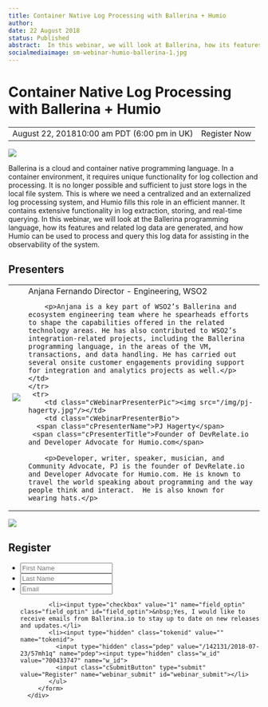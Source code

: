 ```yaml
---
title: Container Native Log Processing with Ballerina + Humio
author:
date: 22 August 2018
status: Published
abstract:  In this webinar, we will look at Ballerina, how its features and related log data are generated, and how Humio can be used to process and query this log data for assisting in the observability of the system.
socialmediaimage: sm-webinar-humio-ballerina-1.jpg
---
```

<script src="/js/ballerina-form.js?03"></script><link rel="stylesheet" href="/css/webinar-page.css"></link>

# Container Native Log Processing with Ballerina + Humio


 <table class="cEventTable">
    <tr>
        <td class="cEventDateContainer"><span class="cEventDate">August 22, 2018</span>10:00 am PDT (6:00 pm in UK)</td>
        <td class="cEventURL"><a class="cEventRegistration" data-toggle="modal" data-target="#webinar_registration" target="_blank" id="iRegisterNow">Register Now</a></td>
    </tr>
</table>

<a href="https://www.humio.com/" target="_blank"><img class="cInlineLogo" src="/img/Humio-logo.svg"/></a>

Ballerina is a cloud and container native programming language. In a container environment, it requires unique functionality for log collection and processing. It is no longer possible and sufficient to just store logs in the local file system. This is where we need a centralized and an externalized log processing system, and Humio fills this role in an efficient manner. It contains extensive functionality in log extraction, storing, and real-time querying. In this webinar, we will look at the Ballerina programming language, how its features and related log data are generated, and how Humio can be used to process and query this log data for assisting in the observability of the system.

## Presenters

<table class="cWebinarPresenter">
    <tr>
        <td class="cWebinarPresenterPic"><img src="//con.ballerina.io/wp-content/themes/ballerinacon/images/speakers/anjana.jpg"/></td>
        <td class="cWebinarPresenterBio">
      <span class="cPresenterName">Anjana Fernando</span>
      <span class="cPresenterTitle">Director - Engineering, WSO2</span>

        <p>Anjana is a key part of WSO2’s Ballerina and ecosystem engineering team where he spearheads efforts to shape the capabilities offered in the related technology areas. He has also contributed to WSO2’s integration-related projects, including the Ballerina programming language, in the areas of the VM, transactions, and data handling. He has carried out several onsite customer engagements providing support for integration and analytics projects as well.</p></td>
    </tr>
     <tr>
        <td class="cWebinarPresenterPic"><img src="/img/pj-hagerty.jpg"/></td>
        <td class="cWebinarPresenterBio">
      <span class="cPresenterName">PJ Hagerty</span>
     <span class="cPresenterTitle">Founder of DevRelate.io and Developer Advocate for Humio.com</span>

        <p>Developer, writer, speaker, musician, and Community Advocate, PJ is the founder of DevRelate.io and Developer Advocate for Humio.com. He is known to travel the world speaking about programming and the way people think and interact.  He is also known for wearing hats.</p>
</td>
    </tr>
</table>

<div id="webinar_registration" class="modal fade" role="dialog">
<div class="modal-dialog">
   <div class="modal-content">
      <div class="col-xs-12 col-sm-12 com-md-12 col-lg-12 cWebinarForm">
            <img class="cCloseButton" data-dismiss="modal" src="/img/close.svg"/>
         <h2>Register </h2>
         <form name="webinarForm" method="post" action="" id="webinarForm">
             <ul>
            <li><input type="text" maxlength="50" value="" name="first_name" placeholder="First Name" title="First Name" class="cTextfieldstyle contact_first_name"></li>
            <li><input type="text" maxlength="50" value="" name="last_name" placeholder="Last Name" title="Last Name" class="cTextfieldstyle contact_last_name"></li>
            <li><input type="text" maxlength="50" value="" name="email" placeholder="Email" title="Email" class="cTextfieldstyle contact_email"></li>

            <li><input type="checkbox" value="1" name="field_optin" class="field_optin" id="field_optin">&nbsp;Yes, I would like to receive emails from Ballerina.io to stay up to date on new releases and updates.</li>
            <li><input type="hidden" class="tokenid" value="" name="tokenid">
              <input type="hidden" class="pdep" value="/142131/2018-07-23/57mh1q" name="pdep"><input type="hidden" class="w_id" value="700433747" name="w_id">
              <input class="cSubmitButton" type="submit" value="Register" name="webinar_submit" id="webinar_submit"></li>
            </ul>
         </form>
      </div>
</div>
</div>
</div>
